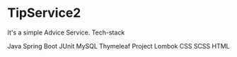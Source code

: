 # TipService2
It's a simple Advice Service. 
Tech-stack

Java
Spring Boot
JUnit
MySQL
Thymeleaf
Project Lombok
CSS
SCSS
HTML

